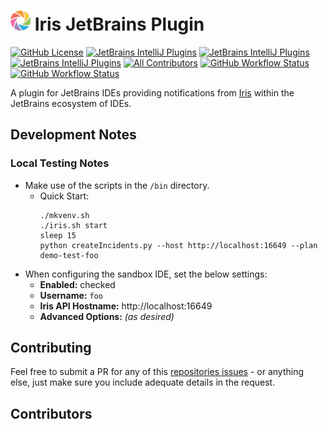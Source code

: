 # <img src="./src/main/resources/META-INF/pluginIcon.svg" width="32" /> Iris JetBrains Plugin

[![GitHub License](https://img.shields.io/github/license/ChrisCarini/iris-jetbrains-plugin?style=flat-square)](https://github.com/ChrisCarini/iris-jetbrains-plugin/blob/main/LICENSE)
[![JetBrains IntelliJ Plugins](https://img.shields.io/jetbrains/plugin/v/18137-iris?label=Latest%20Plugin%20Release&style=flat-square)](https://plugins.jetbrains.com/plugin/18137-iris)
[![JetBrains IntelliJ Plugins](https://img.shields.io/jetbrains/plugin/r/rating/18137-iris?style=flat-square)](https://plugins.jetbrains.com/plugin/18137-iris)
[![JetBrains IntelliJ Plugins](https://img.shields.io/jetbrains/plugin/d/18137-iris?style=flat-square)](https://plugins.jetbrains.com/plugin/18137-iris)
[![All Contributors](https://img.shields.io/github/all-contributors/ChrisCarini/iris-jetbrains-plugin?color=ee8449&style=flat-square)](#contributors)
[![GitHub Workflow Status](https://img.shields.io/github/actions/workflow/status/ChrisCarini/iris-jetbrains-plugin/build.yml?branch=main&logo=GitHub&style=flat-square)](https://github.com/ChrisCarini/iris-jetbrains-plugin/actions/workflows/build.yml)
[![GitHub Workflow Status](https://img.shields.io/github/actions/workflow/status/ChrisCarini/iris-jetbrains-plugin/compatibility.yml?branch=main&label=IntelliJ%20Plugin%20Compatibility&logo=GitHub&style=flat-square)](https://github.com/ChrisCarini/iris-jetbrains-plugin/actions/workflows/compatibility.yml)

<!-- Plugin description -->
A plugin for JetBrains IDEs providing notifications from [Iris](https://github.com/linkedin/iris) within the JetBrains ecosystem of IDEs.
<!-- Plugin description end -->

## Development Notes

### Local Testing Notes

- Make use of the scripts in the `/bin` directory.
  - Quick Start:
    ```shell
    ./mkvenv.sh
    ./iris.sh start
    sleep 15
    python createIncidents.py --host http://localhost:16649 --plan demo-test-foo
    ```
- When configuring the sandbox IDE, set the below settings:
  - **Enabled:** checked
  - **Username:** `foo`
  - **Iris API Hostname:** http://localhost:16649
  - **Advanced Options:** _(as desired)_

## Contributing

Feel free to submit a PR for any of this [repositories issues](https://github.com/ChrisCarini/iris-jetbrains-plugin/issues) - or anything else, just make sure you include
adequate details in the request.

## Contributors

<!-- ALL-CONTRIBUTORS-LIST:START - Do not remove or modify this section -->
<!-- prettier-ignore-start -->
<!-- markdownlint-disable -->

<!-- markdownlint-restore -->
<!-- prettier-ignore-end -->

<!-- ALL-CONTRIBUTORS-LIST:END -->